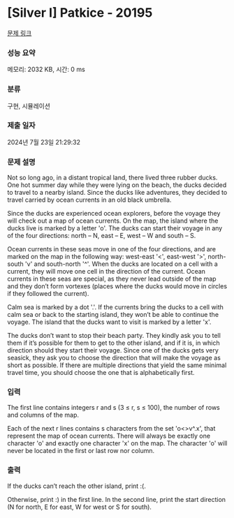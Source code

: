 # [Silver I] Patkice - 20195 

[문제 링크](https://www.acmicpc.net/problem/20195) 

### 성능 요약

메모리: 2032 KB, 시간: 0 ms

### 분류

구현, 시뮬레이션

### 제출 일자

2024년 7월 23일 21:29:32

### 문제 설명

<p>Not so long ago, in a distant tropical land, there lived three rubber ducks. One hot summer day while they were lying on the beach, the ducks decided to travel to a nearby island. Since the ducks like adventures, they decided to travel carried by ocean currents in an old black umbrella.</p>

<p>Since the ducks are experienced ocean explorers, before the voyage they will check out a map of ocean currents. On the map, the island where the ducks live is marked by a letter 'o'. The ducks can start their voyage in any of the four directions: north – N, east – E, west – W and south – S.</p>

<p>Ocean currents in these seas move in one of the four directions, and are marked on the map in the following way: west-east '<', east-west '>', north-south 'v' and south-north '^'. When the ducks are located on a cell with a current, they will move one cell in the direction of the current. Ocean currents in these seas are special, as they never lead outside of the map and they don’t form vortexes (places where the ducks would move in circles if they followed the current).</p>

<p>Calm sea is marked by a dot '.'. If the currents bring the ducks to a cell with calm sea or back to the starting island, they won’t be able to continue the voyage. The island that the ducks want to visit is marked by a letter 'x'.</p>

<p>The ducks don’t want to stop their beach party. They kindly ask you to tell them if it’s possible for them to get to the other island, and if it is, in which direction should they start their voyage. Since one of the ducks gets very seasick, they ask you to choose the direction that will make the voyage as short as possible. If there are multiple directions that yield the same minimal travel time, you should choose the one that is alphabetically first.</p>

### 입력 

 <p>The first line contains integers r and s (3 ≤ r, s ≤ 100), the number of rows and columns of the map.</p>

<p>Each of the next r lines contains s characters from the set 'o<>v^.x', that represent the map of ocean currents. There will always be exactly one character 'o' and exactly one character 'x' on the map. The character 'o' will never be located in the first or last row nor column.</p>

### 출력 

 <p>If the ducks can’t reach the other island, print :(.</p>

<p>Otherwise, print :) in the first line. In the second line, print the start direction (N for north, E for east, W for west or S for south).</p>

